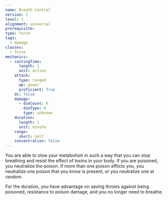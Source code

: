 ```yaml
---
name: Breath Control
version: 1
level: 1
alignment: universal
prerequisite: 
type: force
tags:
  - damage
classes:
  - force
mechanics:
  - castingTime:
      length: 1
      unit: action
    attack:
      type: ranged
      wp: power
      proficient: True
    dc: false
    damage:
      - dieCount: 0
        dieType: 0
        type: unknown
    duration:
      length: 1
      unit: minute
    range:
      short: Self
    concentration: false
---
```

You are able to slow your metabolism in such a way that you can stop breathing and resist the effect of toxins in your body. If you are poisoned, you neutralize the poison. If more than one poison afflicts you, you neutralize one poison that you know is present, or you neutralize one at random.

For the duration, you have advantage on saving throws against being poisoned, resistance to poison damage, and you no longer need to breathe.
    